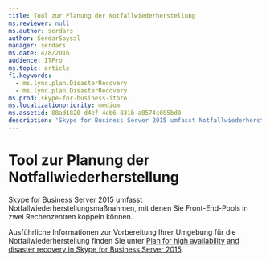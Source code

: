 ```yaml
---
title: Tool zur Planung der Notfallwiederherstellung
ms.reviewer: null
ms.author: serdars
author: SerdarSoysal
manager: serdars
ms.date: 4/8/2016
audience: ITPro
ms.topic: article
f1.keywords:
  - ms.lync.plan.DisasterRecovery
  - ms.lync.plan.DisasterRecovery
ms.prod: skype-for-business-itpro
ms.localizationpriority: medium
ms.assetid: 88ad1820-d4ef-4eb6-831b-a8574c085bd0
description: 'Skype for Business Server 2015 umfasst Notfallwiederherstellungsmaßnahmen, indem die Kopplung von Front-End-Pools in zwei Rechenzentren ermöglicht wird.'
---
```


# <a name="disaster-recovery-planning-tool"></a>Tool zur Planung der Notfallwiederherstellung
 
Skype for Business Server 2015 umfasst Notfallwiederherstellungsmaßnahmen, mit denen Sie Front-End-Pools in zwei Rechenzentren koppeln können.
  
Ausführliche Informationen zur Vorbereitung Ihrer Umgebung für die Notfallwiederherstellung finden Sie unter [Plan for high availability and disaster recovery in Skype for Business Server 2015](../../plan-your-deployment/high-availability-and-disaster-recovery/high-availability-and-disaster-recovery.md).
  

